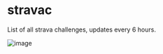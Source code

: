 # stravac
List of all strava challenges, updates every 6 hours.

![image](https://github.com/user-attachments/assets/e194ad68-1566-42f1-8802-da24bbeef894)
